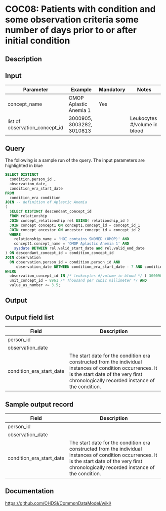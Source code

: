 <!---
Group:condition occurrence combinations
Name:COC08 Patients with condition and some observation criteria some number of days prior to or after initial condition
Author:Patrick Ryan
CDM Version: 5.0
-->

# COC08: Patients with condition and some observation criteria some number of days prior to or after initial condition

## Description
## Input

|  Parameter |  Example |  Mandatory |  Notes |
| --- | --- | --- | --- |
| concept_name | OMOP Aplastic Anemia 1 | Yes |   |
| list of observation_concept_id | 3000905, 3003282, 3010813 |   | Leukocytes #/volume in blood |

## Query
The following is a sample run of the query. The input parameters are highlighted in  blue  

```sql
SELECT DISTINCT 
  condition.person_id , 
  observation_date, 
  condition_era_start_date 
FROM 
  condition_era condition 
JOIN -- definition of Aplastic Anemia 
( 
  SELECT DISTINCT descendant_concept_id 
  FROM relationship 
  JOIN concept_relationship rel USING( relationship_id ) 
  JOIN concept concept1 ON concept1.concept_id = concept_id_1 
  JOIN concept_ancestor ON ancestor_concept_id = concept_id_2 
  WHERE 
    relationship_name = 'HOI contains SNOMED (OMOP)' AND 
    concept1.concept_name = 'OMOP Aplastic Anemia 1' AND 
    sysdate BETWEEN rel.valid_start_date and rel.valid_end_date 
) ON descendant_concept_id = condition_concept_id 
JOIN observation 
  ON observation.person_id = condition.person_id AND 
     observation_date BETWEEN condition_era_start_date - 7 AND condition_era_start_date + 7 
WHERE 
  observation_concept_id IN /* leukocytes #/volume in blood */ ( 3000905, 3003282, 3010813 ) AND 
  unit_concept_id = 8961 /* Thousand per cubic millimeter */ AND 
  value_as_number <= 3.5;
```

## Output

## Output field list

|  Field |  Description |
| --- | --- |
| person_id |   |
| observation_date |   |
| condition_era_start_date | The start date for the condition era constructed from the individual instances of condition occurrences. It is the start date of the very first chronologically recorded instance of the condition. |

## Sample output record

|  Field |  Description |
| --- | --- |
| person_id |   |
| observation_date |   |
| condition_era_start_date | The start date for the condition era constructed from the individual instances of condition occurrences. It is the start date of the very first chronologically recorded instance of the condition. |

## Documentation
https://github.com/OHDSI/CommonDataModel/wiki/
